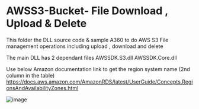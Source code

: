 # AWSS3-Bucket- File Download , Upload & Delete
This folder the DLL source code & sample A360 to do AWS S3 File management operations including upload , download and delete

The main DLL has 2 dependant files
AWSSDK.S3.dll
AWSSDK.Core.dll

Use below Amazon documentation link to get the region system name (2nd column in the table)
https://docs.aws.amazon.com/AmazonRDS/latest/UserGuide/Concepts.RegionsAndAvailabilityZones.html

![image](https://github.com/partnersolutiondesk/RPA/assets/84059776/a97ec5bc-3ce4-4189-a7ac-8cc411de42f1)


